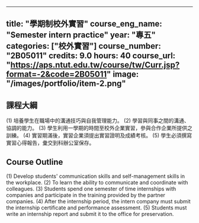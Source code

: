 
---
title: "學期制校外實習"
course_eng_name: "Semester intern practice"
year: "專五"
categories: ["校外實習"]
course_number: "2B05011"
credits: 9.0
hours: 40
course_url: "https://aps.ntut.edu.tw/course/tw/Curr.jsp?format=-2&code=2B05011"
image: "/images/portfolio/item-2.png"
---

## 課程大綱

(1) 培養學生在職場中的溝通技巧與自我管理能力。
(2) 學習與同事之間的溝通、協調的能力。
(3) 學生利用一學期的時間至校外企業實習，參與合作企業所提供之訓練。
(4) 實習期滿後，實習企業須提出實習證明及成績考核。
(5) 學生必須撰寫實習心得報告，彙交到科辦公室保存。

## Course Outline

(1)	Develop students' communication skills and self-management skills in the workplace.
(2)	To learn the ability to communicate and coordinate with colleagues.
(3)	Students spend one semester of time internships with companies and participate in the training provided by the partner companies.
(4)	After the internship period, the intern company must submit the internship certificate and performance assessment.
(5) Students must write an internship report and submit it to the office for preservation.
